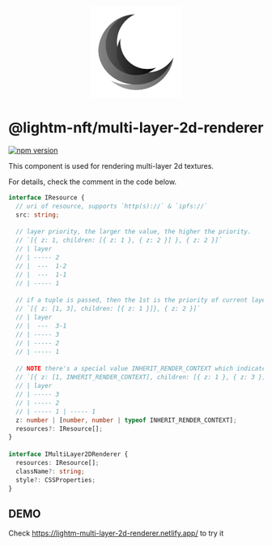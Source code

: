 <p align="center">
  <a href="https://lightm.xyz" target="_blank" rel="noopener noreferrer">
    <img width="180" height="180" src="/public/Lightm.png" alt="Lightm Logo" />
  </a>
</p>

# @lightm-nft/multi-layer-2d-renderer

[![npm version](https://img.shields.io/npm/v/@lightm-nft/multi-layer-2d-renderer.svg?style=flat)](https://www.npmjs.com/package/@lightm-nft/multi-layer-2d-renderer)

This component is used for rendering multi-layer 2d textures.

For details, check the comment in the code below.

```ts
interface IResource {
  // uri of resource, supports `http(s)://` & `ipfs://`
  src: string;

  // layer priority, the larger the value, the higher the priority.
  // `[{ z: 1, children: [{ z: 1 }, { z: 2 }] }, { z: 2 }]`
  // | layer
  // | ----- 2
  // |  ---  1-2
  // |  ---  1-1
  // | ----- 1

  // if a tuple is passed, then the 1st is the priority of current layer, and the 2nd will indicates its children resources will not be rendered in its own layer, but rendered in the specified layer which has the same rendering context with it.
  // `[{ z: [1, 3], children: [{ z: 1 }]}, { z: 2 }]`
  // | layer
  // |  ---  3-1
  // | ----- 3
  // | ----- 2
  // | ----- 1

  // NOTE there's a special value INHERIT_RENDER_CONTEXT which indicates that children can directly get into the same context with current resource, so this will look like the children resources become completely independent resources.
  // `[{ z: [1, INHERIT_RENDER_CONTEXT], children: [{ z: 1 }, { z: 3 }]}, { z: 2 }]`
  // | layer
  // | ----- 3
  // | ----- 2
  // | ----- 1 | ----- 1
  z: number | [number, number | typeof INHERIT_RENDER_CONTEXT];
  resources?: IResource[];
}

interface IMultiLayer2DRenderer {
  resources: IResource[];
  className?: string;
  style?: CSSProperties;
}
```

## DEMO

Check https://lightm-multi-layer-2d-renderer.netlify.app/ to try it
